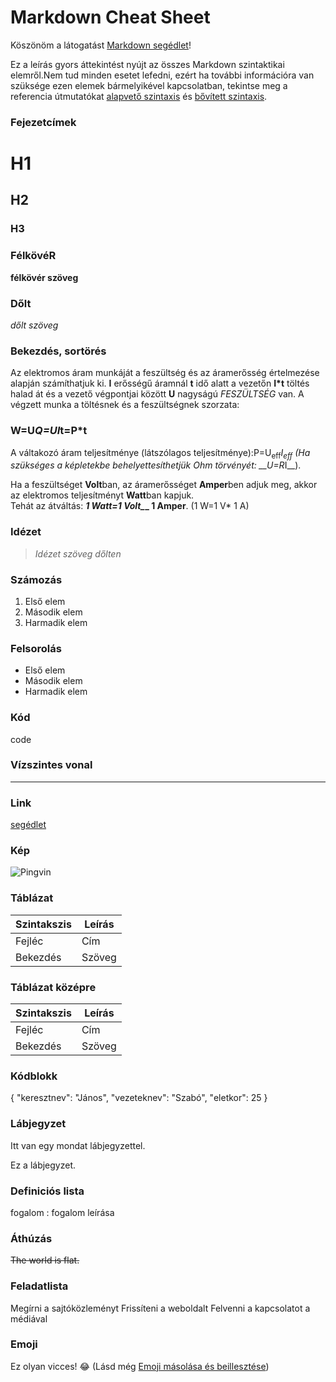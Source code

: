 # Markdown Cheat Sheet
Köszönöm a látogatást [Markdown segédlet](https://www.markdownguide.org)!


Ez a leírás gyors áttekintést nyújt az összes Markdown szintaktikai elemről.Nem tud minden esetet lefedni, ezért ha további információra van szüksége ezen elemek bármelyikével kapcsolatban, tekintse meg a referencia útmutatókat [alapvető szintaxis](https://www.markdownguide.org/basic-syntax/) és [bővített szintaxis](https://www.markdownguide.org/extended-syntax/).


### Fejezetcímek
# H1
## H2
### H3
### FélkövéR 

__félkövér szöveg__

### Dőlt

_dőlt szöveg_

### Bekezdés, sortörés

Az elektromos áram munkáját a feszültség és az áramerősség értelmezése alapján számíthatjuk ki. __I__ erősségű áramnál __t__ idő alatt a vezetőn __I*t__ töltés halad át és a vezető végpontjai között __U__ nagyságú _FESZÜLTSÉG_ van. A végzett munka a töltésnek és a feszültségnek szorzata: 

### W=U***Q=U**I***t=P***t

A váltakozó áram teljesítménye (látszólagos teljesítménye):P=U<sub>eff</sub>*I<sub>eff</sub> (Ha szükséges a képletekbe behelyettesíthetjük Ohm törvényét: __U=R*I__).

 Ha a feszültséget **Volt**ban, az áramerősséget **Amper**ben adjuk meg, akkor az elektromos teljesítményt **Watt**ban kapjuk.  
Tehát az átváltás: ***1 Watt=1 Volt_*_ 1 Amper**. (1 W=1 V* 1 A)


### Idézet
>*Idézet szöveg dőlten*

### Számozás
1. Első elem
2. Második elem
3. Harmadik elem

### Felsorolás
* Első elem
* Második elem
* Harmadik elem

### Kód

code

### Vízszintes vonal

------------------

### Link
[segédlet](https://www.markdownguide.org)

### Kép
![Pingvin](https://www.markdownguide.org/assets/images/tux.png "Pingvin")

### Táblázat
|Szintakszis | Leírás|
|-------|-------|
|Fejléc  | Cím|
|Bekezdés| Szöveg|


### Táblázat középre
|Szintakszis | Leírás|
|--------|--------|
|Fejléc |Cím|
|Bekezdés |Szöveg|


### Kódblokk
{
  "keresztnev": "János",
  "vezeteknev": "Szabó",
  "eletkor": 25
}


### Lábjegyzet
Itt van egy mondat lábjegyzettel.

Ez a lábjegyzet.


### Definiciós lista
fogalom : 
fogalom leírása


### Áthúzás
~~The world is flat.~~

### Feladatlista
Megírni a sajtóközleményt
Frissíteni a weboldalt
Felvenni a kapcsolatot a médiával


### Emoji
Ez olyan vicces! :joy:
(Lásd még [Emoji másolása és beillesztése](https://www.markdownguide.org/extended-syntax/#copying-and-pasting-emoji))
